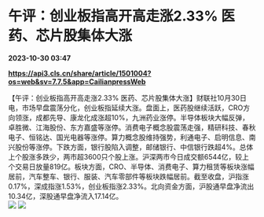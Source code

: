 # 午评：创业板指高开高走涨2.33% 医药、芯片股集体大涨

**2023-10-30 03:47**

**https://api3.cls.cn/share/article/1501004?os=web&sv=7.7.5&app=CailianpressWeb**

【午评：创业板指高开高走涨2.33% 医药、芯片股集体大涨】财联社10月30日电，市场早盘震荡分化，创业板指延续大涨。盘面上，医药股继续活跃，CRO方向领涨，成都先导、康龙化成涨超10%，九洲药业涨停。半导体板块大幅反弹，卓胜微、江海股份、东方嘉盛等涨停。消费电子概念股震荡走强，精研科技、春秋电子、恒铭达、国光电器等涨停。算力概念股维持强势，利通电子、启明信息、南兴股份等涨停。下跌方面，银行股陷入调整，邮储银行、中信银行跌超4%。总体上个股涨多跌少，两市超3600只个股上涨。沪深两市今日成交额6544亿，较上个交易日放量819亿。板块方面，CRO、半导体、消费电子、算力租赁等板块涨幅居前，汽车整车、银行、服装、汽车零部件等板块跌幅居前。截至收盘，沪指涨0.17%，深成指涨1.53%，创业板指涨2.33%。北向资金方面，沪股通早盘净流出10.34亿，深股通早盘净流入17.14亿。  
![](https://img.cls.cn/images/20231030/KTsrpV0u91.png) ![](https://img.cls.cn/images/20231030/6tA4Sf0U8d.png)